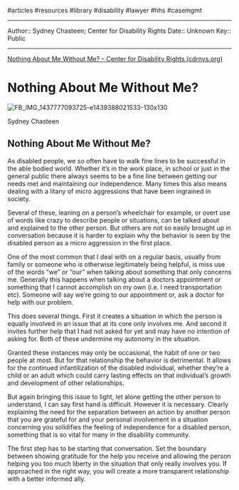 #articles #resources #library #disability #lawyer #hhs #casemgmt 

---
Author:: Sydney Chasteen; Center for Disability Rights
Date:: Unknown
Key:: Public

---

[Nothing About Me Without Me? – Center for Disability Rights (cdrnys.org)](https://www.cdrnys.org/blog/disability-dialogue/nothing-about-me-without-me/)

# Nothing About Me Without Me?

![FB_IMG_1437777093725-e1439388021533-130x130](https://cdrnys.org/wp-content/uploads/2015/08/FB_IMG_1437777093725-e1439388021533-130x130.jpg)

Sydney Chasteen

## Nothing About Me Without Me?

As disabled people, we so often have to walk fine lines to be successful in the able bodied world. Whether it’s in the work place, in school or just in the general public there always seems to be a fine line between getting our needs met and maintaining our independence. Many times this also means dealing with a litany of micro aggressions that have been ingrained in society.

Several of these, leaning on a person’s wheelchair for example, or overt use of words like crazy to describe people or situations, can be talked about and explained to the other person. But others are not so easily brought up in conversation because it is harder to explain why the behavior is seen by the disabled person as a micro aggression in the first place.

One of the most common that I deal with on a regular basis, usually from family or someone who is otherwise legitimately being helpful, is miss use of the words “we” or “our” when talking about something that only concerns me. Generally this happens when talking about a doctors appointment or something that I cannot accomplish on my own (i.e. I need transportation etc). Someone will say we’re going to our appointment or, ask a doctor for help with our problem.

This does several things. First it creates a situation in which the person is equally involved in an issue that at its core only involves me. And second it invites further help that I had not asked for yet and may have no intention of asking for. Both of these undermine my autonomy in the situation.

Granted these instances may only be occasional, the habit of one or two people at most. But for that relationship the behavior is detrimental. It allows for the continued infantilization of the disabled individual, whether they’re a child or an adult which could carry lasting effects on that individual’s growth and development of other relationships.

But again bringing this issue to light, let alone getting the other person to understand, I can say first hand is difficult. However it is necessary. Clearly explaining the need for the separation between an action by another person that you are grateful for and your personal involvement in a situation concerning you solidifies the feeling of independence for a disabled person, something that is so vital for many in the disability community.

The first step has to be starting that conversation. Set the boundary between showing gratitude for the help you receive and allowing the person helping you too much liberty in the situation that only really involves you. If approached in the right way, you will create a more transparent relationship with a better informed ally.